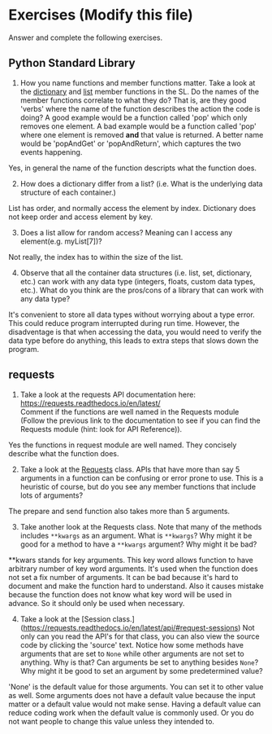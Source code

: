 # Exercises (Modify this file)

Answer and complete the following exercises.

## Python Standard Library

1. How you name functions and member functions matter. Take a look at the [dictionary](https://docs.python.org/3/library/stdtypes.html#typesmapping) 
and [list](https://docs.python.org/3/library/stdtypes.html#sequence-types-list-tuple-range) member functions in the SL. 
Do the names of the member functions correlate to what they do? That is, are they good 'verbs' where the name of the function describes the action the code is doing? A good example would be a function called 'pop' which only removes one element. A bad example would be a function called 'pop' where one element is removed **and** that value is returned. A better name would be 'popAndGet' or 'popAndReturn', which captures the two events happening.

Yes, in general the name of the function descripts what the function does.

2. How does a dictionary differ from a list? (i.e. What is the underlying data structure of each container.)

List has order, and normally access the element by index. Dictionary does not keep order and access element by key.

3. Does a list allow for random access? Meaning can I access any element(e.g. myList[7])?

Not really, the index has to within the size of the list.

4. Observe that all the container data structures (i.e. list, set, dictionary, etc.) can work with any data type (integers, floats, custom data types, etc.). 
What do you think are the pros/cons of a library that can work with any data type?

It's convenient to store all data types without worrying about a type error. This could reduce program interrupted during run time. However, the disadventage is that when accessing the data, you would need to verify the data type before do anything, this leads to extra steps that slows down the program.

## requests

1. Take a look at the requests API documentation here: https://requests.readthedocs.io/en/latest/  
Comment if the functions are well named in the Requests module (Follow the previous link to the documentation to see if you can find the Requests module (hint: look for API Reference)).

Yes the functions in request module are well named. They concisely describe what the function does. 

2. Take a look at the [Requests](https://requests.readthedocs.io/en/latest/api/#lower-level-classes) class. APIs that have more than say 5 arguments in a function can be confusing or error prone to use. This is a heuristic of course, but do you see any member functions that include lots of arguments?

The prepare and send function also takes more than 5 arguments. 

3. Take another look at the Requests class. Note that many of the methods includes `**kwargs` as an argument. What is `**kwargs`? Why might it be good for a method to have a `**kwargs` argument? Why might it be bad?  

**kwars stands for key arguments. This key word allows function to have arbitrary number of key word arguments. It's used when the function does not set a fix number of arguments. It can be bad because it's hard to document and make the function hard to understand. Also it causes mistake because the function does not know what key word will be used in advance. So it should only be used when necessary.

4. Take a look at the [Session class.] (https://requests.readthedocs.io/en/latest/api/#request-sessions) Not only can you read the API's for that class, you can also view the source code by clicking the 'source' text. 
Notice how some methods have arguments that are set to `None` while other arguments are not set to anything. Why is that? Can arguments be set to anything besides `None`? Why might it be good to set an argument by some predetermined value?

'None' is the default value for those arguments. You can set it to other value as well. Some arguments does not have a default value because the input matter or a default value would not make sense. Having a default value can reduce coding work when the default value is commonly used. Or you do not want people to change this value unless they intended to.
